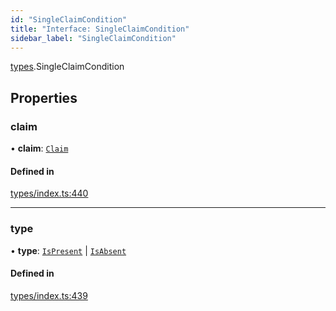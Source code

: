 ```yaml
---
id: "SingleClaimCondition"
title: "Interface: SingleClaimCondition"
sidebar_label: "SingleClaimCondition"
---
```


[types](../../../modules/Types/Types.md).SingleClaimCondition

## Properties

### claim

• **claim**: [`Claim`](../../../modules/Types/Types.md#claim)

#### Defined in

[types/index.ts:440](https://github.com/PolymeshAssociation/polymesh-sdk/blob/372a67e5d/src/types/index.ts#L440)

___

### type

• **type**: [`IsPresent`](../../../enums/Types/ConditionType/ConditionType.md#ispresent) \| [`IsAbsent`](../../../enums/Types/ConditionType/ConditionType.md#isabsent)

#### Defined in

[types/index.ts:439](https://github.com/PolymeshAssociation/polymesh-sdk/blob/372a67e5d/src/types/index.ts#L439)
